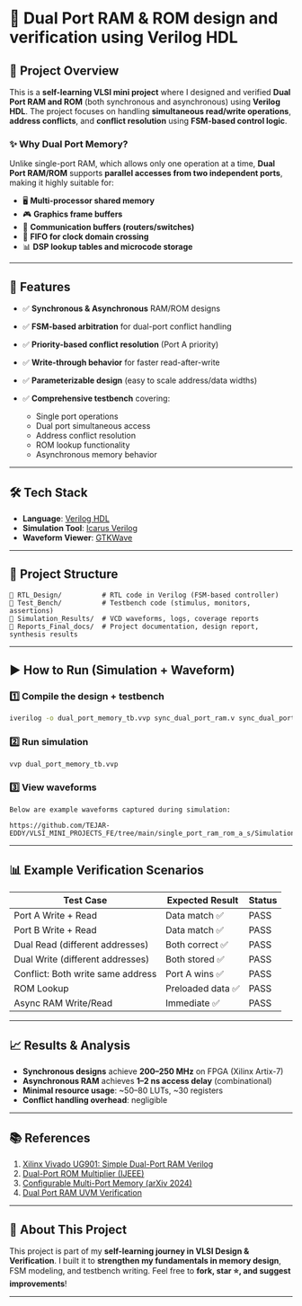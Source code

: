
# 🧠 Dual Port RAM & ROM design and verification using Verilog HDL

## 📌 Project Overview

This is a **self-learning VLSI mini project** where I designed and verified **Dual Port RAM and ROM** (both synchronous and asynchronous) using **Verilog HDL**.
The project focuses on handling **simultaneous read/write operations**, **address conflicts**, and **conflict resolution** using **FSM-based control logic**.

### ✨ Why Dual Port Memory?

Unlike single-port RAM, which allows only one operation at a time, **Dual Port RAM/ROM** supports **parallel accesses from two independent ports**, making it highly suitable for:

* 🖥️ **Multi-processor shared memory**
* 🎮 **Graphics frame buffers**
* 📡 **Communication buffers (routers/switches)**
* 🔄 **FIFO for clock domain crossing**
* 📊 **DSP lookup tables and microcode storage**

---

## 🚀 Features

* ✅ **Synchronous & Asynchronous** RAM/ROM designs
* ✅ **FSM-based arbitration** for dual-port conflict handling
* ✅ **Priority-based conflict resolution** (Port A priority)
* ✅ **Write-through behavior** for faster read-after-write
* ✅ **Parameterizable design** (easy to scale address/data widths)
* ✅ **Comprehensive testbench** covering:

  * Single port operations
  * Dual port simultaneous access
  * Address conflict resolution
  * ROM lookup functionality
  * Asynchronous memory behavior

---

## 🛠️ Tech Stack

* **Language**: [Verilog HDL](https://www.chipverify.com/verilog/verilog-introduction)
* **Simulation Tool**: [Icarus Verilog](http://iverilog.icarus.com/)
* **Waveform Viewer**: [GTKWave](http://gtkwave.sourceforge.net/)

---

## 📂 Project Structure

```
📁 RTL_Design/          # RTL code in Verilog (FSM-based controller)
📁 Test_Bench/          # Testbench code (stimulus, monitors, assertions)
📁 Simulation_Results/  # VCD waveforms, logs, coverage reports
📁 Reports_Final_docs/  # Project documentation, design report, synthesis results

```

---

## ▶️ How to Run (Simulation + Waveform)

### 1️⃣ Compile the design + testbench

```bash
iverilog -o dual_port_memory_tb.vvp sync_dual_port_ram.v sync_dual_port_rom.v async_dual_port_ram.v dual_port_memory_tb.v
```

### 2️⃣ Run simulation

```bash
vvp dual_port_memory_tb.vvp
```

### 3️⃣ View waveforms

```
Below are example waveforms captured during simulation:

https://github.com/TEJAR-EDDY/VLSI_MINI_PROJECTS_FE/tree/main/single_port_ram_rom_a_s/Simulation_Results
```
---

## 📊 Example Verification Scenarios

| Test Case                         | Expected Result  | Status |
| --------------------------------- | ---------------- | ------ |
| Port A Write + Read               | Data match ✅     | PASS   |
| Port B Write + Read               | Data match ✅     | PASS   |
| Dual Read (different addresses)   | Both correct ✅   | PASS   |
| Dual Write (different addresses)  | Both stored ✅    | PASS   |
| Conflict: Both write same address | Port A wins ✅    | PASS   |
| ROM Lookup                        | Preloaded data ✅ | PASS   |
| Async RAM Write/Read              | Immediate ✅      | PASS   |

---

## 📈 Results & Analysis

* **Synchronous designs** achieve **200–250 MHz** on FPGA (Xilinx Artix-7)
* **Asynchronous RAM** achieves **1–2 ns access delay** (combinational)
* **Minimal resource usage**: \~50–80 LUTs, \~30 registers
* **Conflict handling overhead**: negligible

---

## 📚 References

1. [Xilinx Vivado UG901: Simple Dual-Port RAM Verilog](https://docs.amd.com/r/en-US/ug901-vivado-synthesis/Simple-Dual-Port-Block-RAM-with-Dual-Clocks-Verilog)
2. [Dual-Port ROM Multiplier (IJEEE)](https://ijeee.iust.ac.ir/article-1-2011-en.pdf)
3. [Configurable Multi-Port Memory (arXiv 2024)](https://arxiv.org/abs/2407.20628)
4. [Dual Port RAM UVM Verification](https://repository.rit.edu/cgi/viewcontent.cgi?article=10948&context=theses)

---

## 🙋 About This Project

This project is part of my **self-learning journey in VLSI Design & Verification**.
I built it to **strengthen my fundamentals in memory design**, FSM modeling, and testbench writing.
Feel free to **fork, star ⭐, and suggest improvements**!

---
